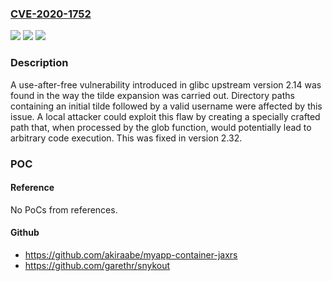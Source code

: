 ### [CVE-2020-1752](https://cve.mitre.org/cgi-bin/cvename.cgi?name=CVE-2020-1752)
![](https://img.shields.io/static/v1?label=Product&message=glibc&color=blue)
![](https://img.shields.io/static/v1?label=Version&message=n%2Fa&color=blue)
![](https://img.shields.io/static/v1?label=Vulnerability&message=CWE-416&color=brighgreen)

### Description

A use-after-free vulnerability introduced in glibc upstream version 2.14 was found in the way the tilde expansion was carried out. Directory paths containing an initial tilde followed by a valid username were affected by this issue. A local attacker could exploit this flaw by creating a specially crafted path that, when processed by the glob function, would potentially lead to arbitrary code execution. This was fixed in version 2.32.

### POC

#### Reference
No PoCs from references.

#### Github
- https://github.com/akiraabe/myapp-container-jaxrs
- https://github.com/garethr/snykout

